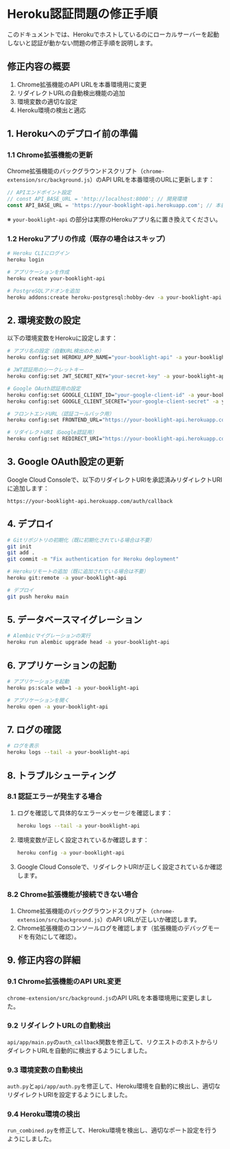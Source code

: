 # Heroku認証問題の修正手順

このドキュメントでは、Herokuでホストしているのにローカルサーバーを起動しないと認証が動かない問題の修正手順を説明します。

## 修正内容の概要

1. Chrome拡張機能のAPI URLを本番環境用に変更
2. リダイレクトURLの自動検出機能の追加
3. 環境変数の適切な設定
4. Heroku環境の検出と適応

## 1. Herokuへのデプロイ前の準備

### 1.1 Chrome拡張機能の更新

Chrome拡張機能のバックグラウンドスクリプト（`chrome-extension/src/background.js`）のAPI URLを本番環境のURLに更新します：

```javascript
// APIエンドポイント設定
// const API_BASE_URL = 'http://localhost:8000'; // 開発環境
const API_BASE_URL = 'https://your-booklight-api.herokuapp.com'; // 本番環境
```

※ `your-booklight-api` の部分は実際のHerokuアプリ名に置き換えてください。

### 1.2 Herokuアプリの作成（既存の場合はスキップ）

```bash
# Heroku CLIにログイン
heroku login

# アプリケーションを作成
heroku create your-booklight-api

# PostgreSQLアドオンを追加
heroku addons:create heroku-postgresql:hobby-dev -a your-booklight-api
```

## 2. 環境変数の設定

以下の環境変数をHerokuに設定します：

```bash
# アプリ名の設定（自動URL検出のため）
heroku config:set HEROKU_APP_NAME="your-booklight-api" -a your-booklight-api

# JWT認証用のシークレットキー
heroku config:set JWT_SECRET_KEY="your-secret-key" -a your-booklight-api

# Google OAuth認証用の設定
heroku config:set GOOGLE_CLIENT_ID="your-google-client-id" -a your-booklight-api
heroku config:set GOOGLE_CLIENT_SECRET="your-google-client-secret" -a your-booklight-api

# フロントエンドURL（認証コールバック用）
heroku config:set FRONTEND_URL="https://your-booklight-api.herokuapp.com" -a your-booklight-api

# リダイレクトURI（Google認証用）
heroku config:set REDIRECT_URI="https://your-booklight-api.herokuapp.com/auth/callback" -a your-booklight-api
```

## 3. Google OAuth設定の更新

Google Cloud Consoleで、以下のリダイレクトURIを承認済みリダイレクトURIに追加します：

```
https://your-booklight-api.herokuapp.com/auth/callback
```

## 4. デプロイ

```bash
# Gitリポジトリの初期化（既に初期化されている場合は不要）
git init
git add .
git commit -m "Fix authentication for Heroku deployment"

# Herokuリモートの追加（既に追加されている場合は不要）
heroku git:remote -a your-booklight-api

# デプロイ
git push heroku main
```

## 5. データベースマイグレーション

```bash
# Alembicマイグレーションの実行
heroku run alembic upgrade head -a your-booklight-api
```

## 6. アプリケーションの起動

```bash
# アプリケーションを起動
heroku ps:scale web=1 -a your-booklight-api

# アプリケーションを開く
heroku open -a your-booklight-api
```

## 7. ログの確認

```bash
# ログを表示
heroku logs --tail -a your-booklight-api
```

## 8. トラブルシューティング

### 8.1 認証エラーが発生する場合

1. ログを確認して具体的なエラーメッセージを確認します：
   ```bash
   heroku logs --tail -a your-booklight-api
   ```

2. 環境変数が正しく設定されているか確認します：
   ```bash
   heroku config -a your-booklight-api
   ```

3. Google Cloud Consoleで、リダイレクトURIが正しく設定されているか確認します。

### 8.2 Chrome拡張機能が接続できない場合

1. Chrome拡張機能のバックグラウンドスクリプト（`chrome-extension/src/background.js`）のAPI URLが正しいか確認します。
2. Chrome拡張機能のコンソールログを確認します（拡張機能のデバッグモードを有効にして確認）。

## 9. 修正内容の詳細

### 9.1 Chrome拡張機能のAPI URL変更

`chrome-extension/src/background.js`のAPI URLを本番環境用に変更しました。

### 9.2 リダイレクトURLの自動検出

`api/app/main.py`の`auth_callback`関数を修正して、リクエストのホストからリダイレクトURLを自動的に検出するようにしました。

### 9.3 環境変数の自動検出

`auth.py`と`api/app/auth.py`を修正して、Heroku環境を自動的に検出し、適切なリダイレクトURIを設定するようにしました。

### 9.4 Heroku環境の検出

`run_combined.py`を修正して、Heroku環境を検出し、適切なポート設定を行うようにしました。
